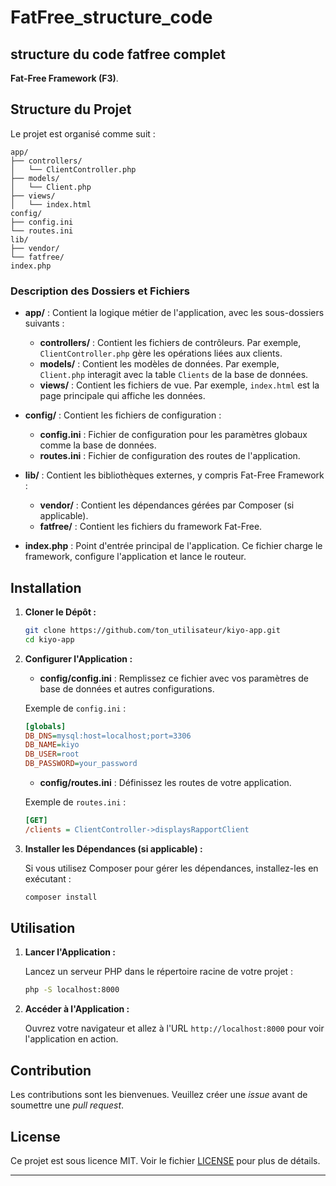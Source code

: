 # FatFree_structure_code
structure du code fatfree complet
---

 **Fat-Free Framework (F3)**.

## Structure du Projet

Le projet est organisé comme suit :

```plaintext
app/
├── controllers/
│   └── ClientController.php
├── models/
│   └── Client.php
├── views/
│   └── index.html
config/
├── config.ini
└── routes.ini
lib/
├── vendor/
└── fatfree/
index.php
```

### Description des Dossiers et Fichiers

- **app/** : Contient la logique métier de l'application, avec les sous-dossiers suivants :
  - **controllers/** : Contient les fichiers de contrôleurs. Par exemple, `ClientController.php` gère les opérations liées aux clients.
  - **models/** : Contient les modèles de données. Par exemple, `Client.php` interagit avec la table `Clients` de la base de données.
  - **views/** : Contient les fichiers de vue. Par exemple, `index.html` est la page principale qui affiche les données.

- **config/** : Contient les fichiers de configuration :
  - **config.ini** : Fichier de configuration pour les paramètres globaux comme la base de données.
  - **routes.ini** : Fichier de configuration des routes de l'application.

- **lib/** : Contient les bibliothèques externes, y compris Fat-Free Framework :
  - **vendor/** : Contient les dépendances gérées par Composer (si applicable).
  - **fatfree/** : Contient les fichiers du framework Fat-Free.

- **index.php** : Point d'entrée principal de l'application. Ce fichier charge le framework, configure l'application et lance le routeur.

## Installation

1. **Cloner le Dépôt :**

   ```bash
   git clone https://github.com/ton_utilisateur/kiyo-app.git
   cd kiyo-app
   ```

2. **Configurer l'Application :**

   - **config/config.ini** : Remplissez ce fichier avec vos paramètres de base de données et autres configurations.
   
   Exemple de `config.ini` :

   ```ini
   [globals]
   DB_DNS=mysql:host=localhost;port=3306
   DB_NAME=kiyo
   DB_USER=root
   DB_PASSWORD=your_password
   ```

   - **config/routes.ini** : Définissez les routes de votre application.

   Exemple de `routes.ini` :

   ```ini
   [GET]
   /clients = ClientController->displaysRapportClient
   ```

3. **Installer les Dépendances (si applicable) :**

   Si vous utilisez Composer pour gérer les dépendances, installez-les en exécutant :

   ```bash
   composer install
   ```

## Utilisation

1. **Lancer l'Application :**

   Lancez un serveur PHP dans le répertoire racine de votre projet :

   ```bash
   php -S localhost:8000
   ```

2. **Accéder à l'Application :**

   Ouvrez votre navigateur et allez à l'URL `http://localhost:8000` pour voir l'application en action.

## Contribution

Les contributions sont les bienvenues. Veuillez créer une *issue* avant de soumettre une *pull request*.

## License

Ce projet est sous licence MIT. Voir le fichier [LICENSE](LICENSE) pour plus de détails.

---
